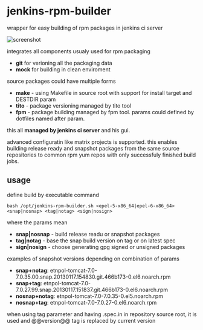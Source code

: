 jenkins-rpm-builder
===================

wrapper for easy building of rpm packages in jenkins ci server

![screenshot](https://github.com/jhrcz/jenkins-rpm-builder/raw/github/screenshot.png)

integrates all components usualy used for rpm packaging
  * **git** for verioning all the packaging data
  * **mock** for building in clean enviroment

source packages could have multiple forms
  * **make** - using Makefile in source root with support for install target and DESTDIR param
  * **tito** - package versioning managed by tito tool
  * **fpm** - package building managed by fpm tool. params could defined by dotfiles named after param.

this all **managed by jenkins ci server** and his gui.

advanced configuratin like matrix projects is supported. this enables building release ready and snapshot packages from the same source repositories to common rpm yum repos with only successfuly finished build jobs.

usage
-----

define build by executable command

	bash /opt/jenkins-rpm-builder.sh <epel-5-x86_64|epel-6-x86_64> <snap|nosnap> <tag|notag> <sign|nosign>

where the params mean
  * **snap|nosnap** - build release readu or snapshot packages
  * **tag|notag** - base the snap build version on tag or on latest spec
  * **sign|nosign** - choose generating gpg signed or unsigned packages

examples of snapshot versions depending on combination of params
  * **snap+notag**: etnpol-tomcat-7.0-7.0.35.00.snap.20130117.154830.git.466b173-0.el6.noarch.rpm
  * **snap+tag**: etnpol-tomcat-7.0-7.0.27.99.snap.20130117.151837.git.466b173-0.el6.noarch.rpm
  * **nosnap+notag**: etnpol-tomcat-7.0-7.0.35-0.el5.noarch.rpm
  * **nosnap+tag**: etnpol-tomcat-7.0-7.0.27-0.el6.noarch.rpm

when using tag parameter and having .spec.in in repository source root, it is used and @@version@@ tag is replaced by current version




